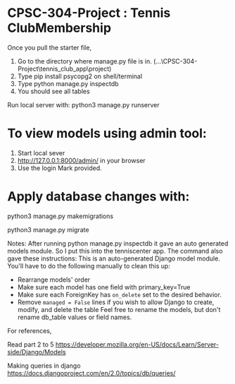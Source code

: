 # CPSC-304-Project : Tennis ClubMembership

Once you pull the starter file,
1) Go to the directory where manage.py file is in. (...\CPSC-304-Project\tennis_club_app\project)
2) Type pip install psycopg2 on shell/terminal
3) Type python manage.py inspectdb
4) You should see all tables


Run local server with:
python3 manage.py runserver

# To view models using admin tool:
1) Start local sever
2) http://127.0.0.1:8000/admin/ in your browser
3) Use the login Mark provided.

# Apply database changes with:
python3 manage.py makemigrations

python3 manage.py migrate




Notes:
After running python manage.py inspectdb it gave an auto generated models module. So I put this into the tenniscenter app.
The command also gave these instructions:
 This is an auto-generated Django model module.
 You'll have to do the following manually to clean this up:
   * Rearrange models' order
   * Make sure each model has one field with primary_key=True
   * Make sure each ForeignKey has `on_delete` set to the desired behavior.
   * Remove `managed = False` lines if you wish to allow Django to create, modify, and delete the table
 Feel free to rename the models, but don't rename db_table values or field names.

For references,

Read part 2 to 5
https://developer.mozilla.org/en-US/docs/Learn/Server-side/Django/Models

Making queries in django
https://docs.djangoproject.com/en/2.0/topics/db/queries/
